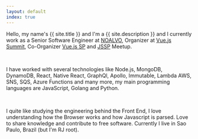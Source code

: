 ```yaml
---
layout: default
index: true
---
```


Hello, my name's {{ site.title }} and I'm a {{ site.description }} and I currently work as a Senior Software Engineer at [NOALVO](https://midianoalvo.com.br/), Organizer at [Vue.js Summit](https://vuejssummit.com/), Co-Organizer [Vue.js SP](https://www.meetup.com/VueJS-SP) and [JSSP](https://www.meetup.com/Javascript-SP) Meetup.

<br />

I have worked with several technologies like Node.js, MongoDB, DynamoDB, React, Native React, GraphQl, Apollo, Immutable, Lambda AWS, SNS, SQS, Azure Functions and many more, my main programming languages are JavaScript, Golang and Python.

<br />

I quite like studying the engineering behind the Front End, I love understanding how the Browser works and how Javascript is parsed. Love to share knowledge and contribute to free software. Currently I live in Sao Paulo, Brazil (but I'm RJ root).  